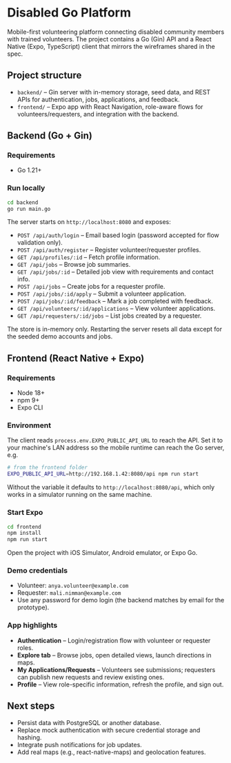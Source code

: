 # Disabled Go Platform

Mobile-first volunteering platform connecting disabled community members with trained volunteers. The project contains a Go (Gin) API and a React Native (Expo, TypeScript) client that mirrors the wireframes shared in the spec.

## Project structure

- `backend/` – Gin server with in-memory storage, seed data, and REST APIs for authentication, jobs, applications, and feedback.
- `frontend/` – Expo app with React Navigation, role-aware flows for volunteers/requesters, and integration with the backend.

## Backend (Go + Gin)

### Requirements

- Go 1.21+

### Run locally

```bash
cd backend
go run main.go
```

The server starts on `http://localhost:8080` and exposes:

- `POST /api/auth/login` – Email based login (password accepted for flow validation only).
- `POST /api/auth/register` – Register volunteer/requester profiles.
- `GET /api/profiles/:id` – Fetch profile information.
- `GET /api/jobs` – Browse job summaries.
- `GET /api/jobs/:id` – Detailed job view with requirements and contact info.
- `POST /api/jobs` – Create jobs for a requester profile.
- `POST /api/jobs/:id/apply` – Submit a volunteer application.
- `POST /api/jobs/:id/feedback` – Mark a job completed with feedback.
- `GET /api/volunteers/:id/applications` – View volunteer applications.
- `GET /api/requesters/:id/jobs` – List jobs created by a requester.

The store is in-memory only. Restarting the server resets all data except for the seeded demo accounts and jobs.

## Frontend (React Native + Expo)

### Requirements

- Node 18+
- npm 9+
- Expo CLI

### Environment

The client reads `process.env.EXPO_PUBLIC_API_URL` to reach the API. Set it to your machine's LAN address so the mobile runtime can reach the Go server, e.g.

```bash
# from the frontend folder
EXPO_PUBLIC_API_URL=http://192.168.1.42:8080/api npm run start
```

Without the variable it defaults to `http://localhost:8080/api`, which only works in a simulator running on the same machine.

### Start Expo

```bash
cd frontend
npm install
npm run start
```

Open the project with iOS Simulator, Android emulator, or Expo Go.

### Demo credentials

- Volunteer: `anya.volunteer@example.com`
- Requester: `mali.nimman@example.com`
- Use any password for demo login (the backend matches by email for the prototype).

### App highlights

- **Authentication** – Login/registration flow with volunteer or requester roles.
- **Explore tab** – Browse jobs, open detailed views, launch directions in maps.
- **My Applications/Requests** – Volunteers see submissions; requesters can publish new requests and review existing ones.
- **Profile** – View role-specific information, refresh the profile, and sign out.

## Next steps

- Persist data with PostgreSQL or another database.
- Replace mock authentication with secure credential storage and hashing.
- Integrate push notifications for job updates.
- Add real maps (e.g., react-native-maps) and geolocation features.
